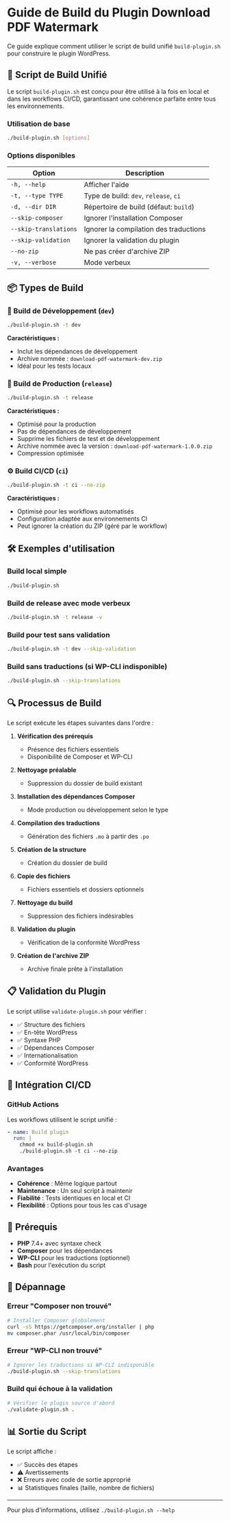 # Guide de Build du Plugin Download PDF Watermark

Ce guide explique comment utiliser le script de build unifié `build-plugin.sh` pour construire le plugin WordPress.

## 🚀 Script de Build Unifié

Le script `build-plugin.sh` est conçu pour être utilisé à la fois en local et dans les workflows CI/CD, garantissant une cohérence parfaite entre tous les environnements.

### Utilisation de base

```bash
./build-plugin.sh [options]
```

### Options disponibles

| Option | Description |
|--------|-------------|
| `-h, --help` | Afficher l'aide |
| `-t, --type TYPE` | Type de build: `dev`, `release`, `ci` |
| `-d, --dir DIR` | Répertoire de build (défaut: `build`) |
| `--skip-composer` | Ignorer l'installation Composer |
| `--skip-translations` | Ignorer la compilation des traductions |
| `--skip-validation` | Ignorer la validation du plugin |
| `--no-zip` | Ne pas créer d'archive ZIP |
| `-v, --verbose` | Mode verbeux |

## 📦 Types de Build

### 🔧 Build de Développement (`dev`)

```bash
./build-plugin.sh -t dev
```

**Caractéristiques :**
- Inclut les dépendances de développement
- Archive nommée : `download-pdf-watermark-dev.zip`
- Idéal pour les tests locaux

### 🚀 Build de Production (`release`)

```bash
./build-plugin.sh -t release
```

**Caractéristiques :**
- Optimisé pour la production
- Pas de dépendances de développement
- Supprime les fichiers de test et de développement
- Archive nommée avec la version : `download-pdf-watermark-1.0.0.zip`
- Compression optimisée

### ⚙️ Build CI/CD (`ci`)

```bash
./build-plugin.sh -t ci --no-zip
```

**Caractéristiques :**
- Optimisé pour les workflows automatisés
- Configuration adaptée aux environnements CI
- Peut ignorer la création du ZIP (géré par le workflow)

## 🛠️ Exemples d'utilisation

### Build local simple
```bash
./build-plugin.sh
```

### Build de release avec mode verbeux
```bash
./build-plugin.sh -t release -v
```

### Build pour test sans validation
```bash
./build-plugin.sh -t dev --skip-validation
```

### Build sans traductions (si WP-CLI indisponible)
```bash
./build-plugin.sh --skip-translations
```

## 🔍 Processus de Build

Le script exécute les étapes suivantes dans l'ordre :

1. **Vérification des prérequis**
   - Présence des fichiers essentiels
   - Disponibilité de Composer et WP-CLI

2. **Nettoyage préalable**
   - Suppression du dossier de build existant

3. **Installation des dépendances Composer**
   - Mode production ou développement selon le type

4. **Compilation des traductions**
   - Génération des fichiers `.mo` à partir des `.po`

5. **Création de la structure**
   - Création du dossier de build

6. **Copie des fichiers**
   - Fichiers essentiels et dossiers optionnels

7. **Nettoyage du build**
   - Suppression des fichiers indésirables

8. **Validation du plugin**
   - Vérification de la conformité WordPress

9. **Création de l'archive ZIP**
   - Archive finale prête à l'installation

## 📋 Validation du Plugin

Le script utilise `validate-plugin.sh` pour vérifier :

- ✅ Structure des fichiers
- ✅ En-tête WordPress
- ✅ Syntaxe PHP
- ✅ Dépendances Composer
- ✅ Internationalisation
- ✅ Conformité WordPress

## 🔄 Intégration CI/CD

### GitHub Actions

Les workflows utilisent le script unifié :

```yaml
- name: Build plugin
  run: |
    chmod +x build-plugin.sh
    ./build-plugin.sh -t ci --no-zip
```

### Avantages

- **Cohérence** : Même logique partout
- **Maintenance** : Un seul script à maintenir  
- **Fiabilité** : Tests identiques en local et CI
- **Flexibilité** : Options pour tous les cas d'usage

## 🚨 Prérequis

- **PHP** 7.4+ avec syntaxe check
- **Composer** pour les dépendances
- **WP-CLI** pour les traductions (optionnel)
- **Bash** pour l'exécution du script

## 📝 Dépannage

### Erreur "Composer non trouvé"
```bash
# Installer Composer globalement
curl -sS https://getcomposer.org/installer | php
mv composer.phar /usr/local/bin/composer
```

### Erreur "WP-CLI non trouvé"
```bash
# Ignorer les traductions si WP-CLI indisponible
./build-plugin.sh --skip-translations
```

### Build qui échoue à la validation
```bash
# Vérifier le plugin source d'abord
./validate-plugin.sh .
```

## 📊 Sortie du Script

Le script affiche :
- ✅ Succès des étapes
- ⚠️ Avertissements
- ❌ Erreurs avec code de sortie approprié
- 📊 Statistiques finales (taille, nombre de fichiers)

---

Pour plus d'informations, utilisez `./build-plugin.sh --help`